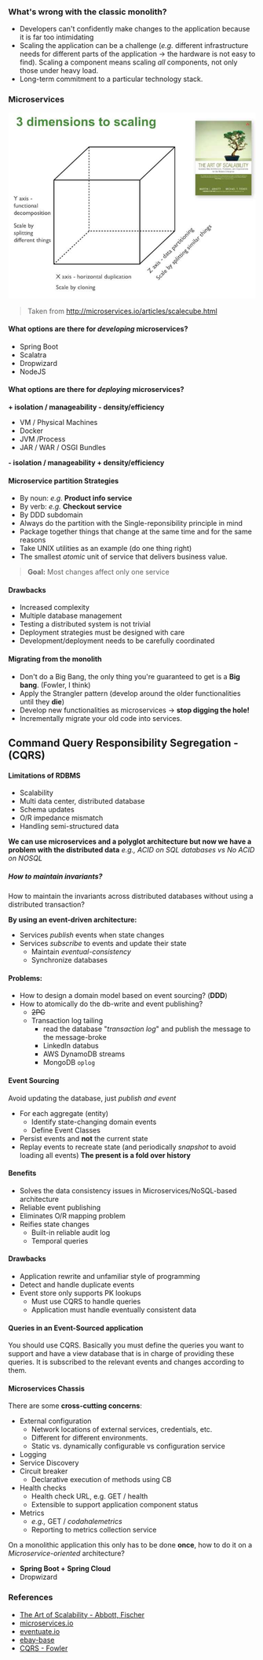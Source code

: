 ### What's wrong with the classic monolith?

* Developers can't confidently make changes to the application because it is far too intimidating
* Scaling the application can be a challenge (*e.g.* different infrastructure needs for different parts of the application -> the hardware is not easy to find). Scaling a component means scaling *all* components, not only those under heavy load.
* Long-term commitment to a particular technology stack.

### Microservices

![Scale cube](img/scale-cube.jpg "Scale Cube")
> Taken from http://microservices.io/articles/scalecube.html

#### What options are there for *developing* microservices?

* Spring Boot
* Scalatra
* Dropwizard
* NodeJS

#### What options are there for *deploying* microservices?

**+ isolation / manageability - density/efficiency**

* VM / Physical Machines
* Docker
* JVM /Process
* JAR / WAR / OSGI Bundles

**- isolation / manageability + density/efficiency**

#### Microservice partition Strategies

* By noun: *e.g.* **Product info service**
* By verb: *e.g.* **Checkout service**
* By DDD subdomain
* Always do the partition with the Single-reponsibility principle in mind
* Package together things that change at the same time and for the same reasons
* Take UNIX utilities as an example (do one thing right)
* The smallest *atomic* unit of service that delivers business value.

> **Goal:** Most changes affect only one service

#### Drawbacks

* Increased complexity
* Multiple database management
* Testing a distributed system is not trivial
* Deployment strategies must be designed with care
* Development/deployment needs to be carefully coordinated

#### Migrating from the monolith

* Don't do a Big Bang, the only thing you're guaranteed to get is a **Big bang**. (Fowler, I think)
* Apply the Strangler pattern (develop around the older functionalities until they **die**)
* Develop new functionalities as microservices -> **stop digging the hole!**
* Incrementally migrate your old code into services.


## Command Query Responsibility Segregation - (CQRS)

#### Limitations of RDBMS

* Scalability
* Multi data center, distributed database
* Schema updates
* O/R impedance mismatch
* Handling semi-structured data

**We can use microservices and a polyglot architecture but now we have a problem with the distributed data**
*e.g., ACID on SQL databases vs No ACID on NOSQL*

##### How to maintain invariants?

How to maintain the invariants across distributed databases without using a distributed transaction?

**By using an event-driven architecture:**

* Services *publish* events when state changes
* Services *subscribe* to events and update their state
  * Maintain *eventual-consistency*
  * Synchronize databases

#### Problems:

* How to design a domain model based on event sourcing? (**DDD**)
* How to atomically do the db-write and event publishing?
  * ~~2PC~~
  * Transaction log tailing
    * read the database "*transaction log*" and publish the message to the message-broke
    * LinkedIn databus
    * AWS DynamoDB streams
    * MongoDB `oplog`

#### Event Sourcing

Avoid updating the database, just *publish and event*

* For each aggregate (entity)
  * Identify state-changing domain events
  * Define Event Classes
* Persist events and **not** the current state
* Replay events to recreate state (and periodically *snapshot* to avoid loading all events)
**The present is a fold over history**

#### Benefits
* Solves the data consistency issues in Microservices/NoSQL-based architecture
* Reliable event publishing
* Eliminates O/R mapping problem
* Reifies state changes
  * Built-in reliable audit log
  * Temporal queries

#### Drawbacks
* Application rewrite and unfamiliar style of programming
* Detect and handle duplicate events
* Event store only supports PK lookups
  * Must use CQRS to handle queries
  * Application must handle eventually consistent data

#### Queries in an Event-Sourced application

You should use CQRS. Basically you must define the queries you want to support and have a view database that is in charge of providing these queries. It is subscribed to the relevant events and changes according to them.  

#### Microservices Chassis

There are some **cross-cutting concerns**:

* External configuration
  * Network locations of external services, credentials, etc.
  * Different for different environments.
  * Static vs. dynamically configurable vs configuration service
* Logging
* Service Discovery
* Circuit breaker
  * Declarative execution of methods using CB
* Health checks
  * Health check URL, e.g. GET / health
  * Extensible to support application component status
* Metrics
  * *e.g.,* GET / *codahalemetrics*
  * Reporting to metrics collection service

On a monolithic application this only has to be done **once**, how to do it on a *Microservice-oriented* architecture?

* **Spring Boot + Spring Cloud**
* Dropwizard

### References
* [The Art of Scalability - Abbott, Fischer](http://www.amazon.com/The-Art-Scalability-Architecture-Organizations/dp/0137030428)
* [microservices.io](http://microservices.io)
* [eventuate.io](http://eventuate.io)
* [ebay-base](http://bit.ly/ebaybase)
* [CQRS - Fowler](http://martinfowler.com/bliki/CQRS.html)
